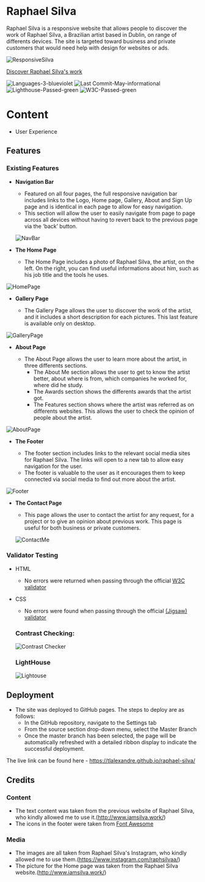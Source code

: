 # Raphael Silva

Raphael Silva is a  responsive website that allows people to discover the work of Raphael Silva, a Brazilian artist based in Dublin, on range of differents devices. The site is targeted toward business and private customers that would need help with design for websites or ads. 

![ResponsiveSilva](https://user-images.githubusercontent.com/120526785/237033676-7b283e1b-ff54-4f5c-87f4-8bf7a852c11f.png)


[Discover Raphael Silva's work](https://tlalexandre.github.io/raphael-silva/)


![Languages-3-blueviolet](https://user-images.githubusercontent.com/120526785/237035016-1987ef4d-2ed8-4518-88bd-829863a58cde.svg)
![Last Commit-May-informational](https://user-images.githubusercontent.com/120526785/237035018-d4b5b665-0f16-4533-b5f0-87e3d623e259.svg)
![Lighthouse-Passed-green](https://user-images.githubusercontent.com/120526785/237035021-79240bd3-8043-4a0b-851a-12ada66fa670.svg)
![W3C-Passed-green](https://user-images.githubusercontent.com/120526785/237035023-9ef98c66-a912-4060-9312-72094c1049a4.svg)


# Content
* User Experience


## Features 

### Existing Features

- __Navigation Bar__

  - Featured on all four pages, the full responsive navigation bar includes links to the Logo, Home page, Gallery, About and Sign Up page and is identical in each page to allow for easy navigation.
  - This section will allow the user to easily navigate from page to page across all devices without having to revert back to the previous page via the ‘back’ button.
  
  ![NavBar](https://user-images.githubusercontent.com/120526785/236818663-22f267ce-6330-4f12-9785-feeb0828ff9e.png)

- __The Home Page__

  - The Home Page includes a photo of Raphael Silva, the artist, on the left. On the right, you can find useful informations about him, such as his job title and the tools he uses.
  
![HomePage](https://user-images.githubusercontent.com/120526785/236819149-b0ec365d-0515-4e44-b664-02e6de03cc68.png)


- __Gallery Page__

  - The Gallery Page allows the user to discover the work of the artist, and it includes a short description for each pictures. This last feature is available only on desktop.
  
![GalleryPage](https://user-images.githubusercontent.com/120526785/236819553-3bf1c657-a903-4c7b-a60f-8b837090cce4.png)

- __About Page__

  - The About Page allows the user to learn more about the artist, in three differents sections.
    - The About Me section allows the user to get to know the artist better, about where is from, which companies he worked for, where did he study.
    - The Awards section shows the differents awards that the artist got.
    - The Features section shows where the artist was referred as on differents websites. This allows the user to check the opinion of people about the artist.
    
![AboutPage](https://user-images.githubusercontent.com/120526785/236820452-9b86b3cc-4dc6-4ec0-bac3-b2641d7b014b.png)

- __The Footer__ 

  - The footer section includes links to the relevant social media sites for Raphael Silva. The links will open to a new tab to allow easy navigation for the user. 
  - The footer is valuable to the user as it encourages them to keep connected via social media to find out more about the artist.
  
![Footer](https://user-images.githubusercontent.com/120526785/236820783-c7dcb9f6-6d59-4f40-ab58-9828b4690bc9.png)

- __The Contact Page__

  - This page allows the user to contact the artist for any request, for a project or to give an opinion about previous work. This page is useful for both business or private customers.
  
  ![ContactMe](https://user-images.githubusercontent.com/120526785/236821465-5707b754-eb70-4a5c-bace-c763ce7c0b65.png)

### Validator Testing 

- HTML
  - No errors were returned when passing through the official [W3C validator](https://validator.w3.org/nu/?doc=https%3A%2F%2Ftlalexandre.github.io%2Fraphael-silva%2F)
- CSS
  - No errors were found when passing through the official [(Jigsaw) validator](https://jigsaw.w3.org/css-validator/validator?uri=https%3A%2F%2Ftlalexandre.github.io%2Fraphael-silva%2F&profile=css3svg&usermedium=all&warning=1&vextwarning=&lang=en)
  
  ### Contrast Checking: 
  ![Contrast Checker](https://user-images.githubusercontent.com/120526785/236825381-c17e2eed-ae72-4892-a8de-2452fa31cfd9.png)
  
  ### LightHouse
   ![Lightouse](https://user-images.githubusercontent.com/120526785/236825482-abf93de4-3cf9-40c1-81fc-c2c3eaa3f174.png)


## Deployment

- The site was deployed to GitHub pages. The steps to deploy are as follows: 
  - In the GitHub repository, navigate to the Settings tab 
  - From the source section drop-down menu, select the Master Branch
  - Once the master branch has been selected, the page will be automatically refreshed with a detailed ribbon display to indicate the successful deployment. 

The live link can be found here - https://tlalexandre.github.io/raphael-silva/ 

## Credits 

### Content 

- The text content was taken from the previous website of Raphael Silva, who kindly allowed me to use it.(http://www.iamsilva.work/)
- The icons in the footer were taken from [Font Awesome](https://fontawesome.com/)

### Media

- The images are all taken from Raphael Silva's Instagram, who kindly allowed me to use them.(https://www.instagram.com/raphsilvaa/)
- The picture for the Home page was taken from the Raphael Silva website.(http://www.iamsilva.work/)
